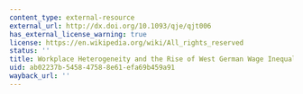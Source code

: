 ```yaml
---
content_type: external-resource
external_url: http://dx.doi.org/10.1093/qje/qjt006
has_external_license_warning: true
license: https://en.wikipedia.org/wiki/All_rights_reserved
status: ''
title: Workplace Heterogeneity and the Rise of West German Wage Inequality
uid: ab02237b-5458-4758-8e61-efa69b459a91
wayback_url: ''
---
```

